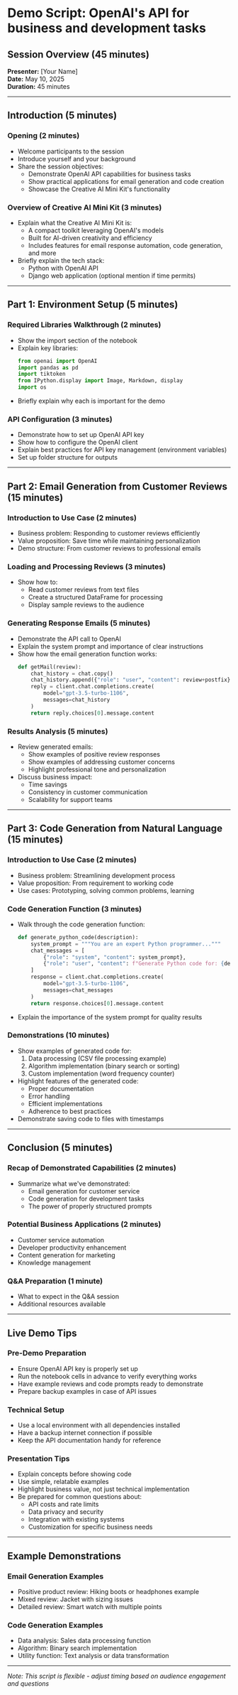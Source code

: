 # Demo Script: OpenAI's API for business and development tasks

## Session Overview (45 minutes)

**Presenter:** [Your Name]  
**Date:** May 10, 2025  
**Duration:** 45 minutes

---

## Introduction (5 minutes)

### Opening (2 minutes)
- Welcome participants to the session
- Introduce yourself and your background
- Share the session objectives:
  - Demonstrate OpenAI API capabilities for business tasks
  - Show practical applications for email generation and code creation
  - Showcase the Creative AI Mini Kit's functionality

### Overview of Creative AI Mini Kit (3 minutes)
- Explain what the Creative AI Mini Kit is:
  - A compact toolkit leveraging OpenAI's models
  - Built for AI-driven creativity and efficiency
  - Includes features for email response automation, code generation, and more
- Briefly explain the tech stack:
  - Python with OpenAI API
  - Django web application (optional mention if time permits)

---

## Part 1: Environment Setup (5 minutes)

### Required Libraries Walkthrough (2 minutes)
- Show the import section of the notebook
- Explain key libraries:
  ```python
  from openai import OpenAI
  import pandas as pd
  import tiktoken
  from IPython.display import Image, Markdown, display
  import os
  ```
- Briefly explain why each is important for the demo

### API Configuration (3 minutes)
- Demonstrate how to set up OpenAI API key
- Show how to configure the OpenAI client
- Explain best practices for API key management (environment variables)
- Set up folder structure for outputs

---

## Part 2: Email Generation from Customer Reviews (15 minutes)

### Introduction to Use Case (2 minutes)
- Business problem: Responding to customer reviews efficiently
- Value proposition: Save time while maintaining personalization
- Demo structure: From customer reviews to professional emails

### Loading and Processing Reviews (3 minutes)
- Show how to:
  - Read customer reviews from text files
  - Create a structured DataFrame for processing
  - Display sample reviews to the audience

### Generating Response Emails (5 minutes)
- Demonstrate the API call to OpenAI
- Explain the system prompt and importance of clear instructions
- Show how the email generation function works:
  ```python
  def getMail(review):
      chat_history = chat.copy()
      chat_history.append({"role": "user", "content": review+postfix})
      reply = client.chat.completions.create(
          model="gpt-3.5-turbo-1106",
          messages=chat_history
      )
      return reply.choices[0].message.content
  ```

### Results Analysis (5 minutes)
- Review generated emails:
  - Show examples of positive review responses
  - Show examples of addressing customer concerns
  - Highlight professional tone and personalization
- Discuss business impact:
  - Time savings
  - Consistency in customer communication
  - Scalability for support teams

---

## Part 3: Code Generation from Natural Language (15 minutes)

### Introduction to Use Case (2 minutes)
- Business problem: Streamlining development process
- Value proposition: From requirement to working code
- Use cases: Prototyping, solving common problems, learning

### Code Generation Function (3 minutes)
- Walk through the code generation function:
  ```python
  def generate_python_code(description):
      system_prompt = """You are an expert Python programmer..."""
      chat_messages = [
          {"role": "system", "content": system_prompt},
          {"role": "user", "content": f"Generate Python code for: {description}"}
      ]
      response = client.chat.completions.create(
          model="gpt-3.5-turbo-1106",
          messages=chat_messages
      )
      return response.choices[0].message.content
  ```
- Explain the importance of the system prompt for quality results

### Demonstrations (10 minutes)
- Show examples of generated code for:
  1. Data processing (CSV file processing example)
  2. Algorithm implementation (binary search or sorting)
  3. Custom implementation (word frequency counter)
- Highlight features of the generated code:
  - Proper documentation
  - Error handling
  - Efficient implementations
  - Adherence to best practices
- Demonstrate saving code to files with timestamps

---

## Conclusion (5 minutes)

### Recap of Demonstrated Capabilities (2 minutes)
- Summarize what we've demonstrated:
  - Email generation for customer service
  - Code generation for development tasks
  - The power of properly structured prompts

### Potential Business Applications (2 minutes)
- Customer service automation
- Developer productivity enhancement
- Content generation for marketing
- Knowledge management

### Q&A Preparation (1 minute)
- What to expect in the Q&A session
- Additional resources available

---

## Live Demo Tips

### Pre-Demo Preparation
- Ensure OpenAI API key is properly set up
- Run the notebook cells in advance to verify everything works
- Have example reviews and code prompts ready to demonstrate
- Prepare backup examples in case of API issues

### Technical Setup
- Use a local environment with all dependencies installed
- Have a backup internet connection if possible
- Keep the API documentation handy for reference

### Presentation Tips
- Explain concepts before showing code
- Use simple, relatable examples
- Highlight business value, not just technical implementation
- Be prepared for common questions about:
  - API costs and rate limits
  - Data privacy and security
  - Integration with existing systems
  - Customization for specific business needs

---

## Example Demonstrations

### Email Generation Examples
- Positive product review: Hiking boots or headphones example
- Mixed review: Jacket with sizing issues
- Detailed review: Smart watch with multiple points

### Code Generation Examples
- Data analysis: Sales data processing function
- Algorithm: Binary search implementation
- Utility function: Text analysis or data transformation

---

*Note: This script is flexible - adjust timing based on audience engagement and questions*